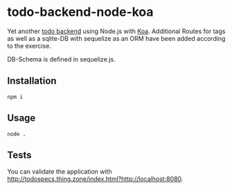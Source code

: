 # todo-backend-node-koa

Yet another [todo backend](http://todobackend.com) using Node.js with [Koa](https://koajs.com/).
Additional Routes for tags as well as a sqlite-DB with sequelize as an ORM have been added according to the exercise.

DB-Schema is defined in sequelize.js.

## Installation

```
npm i
```

## Usage

```
node .
```

## Tests

You can validate the application with http://todospecs.thing.zone/index.html?http://localhost:8080.
